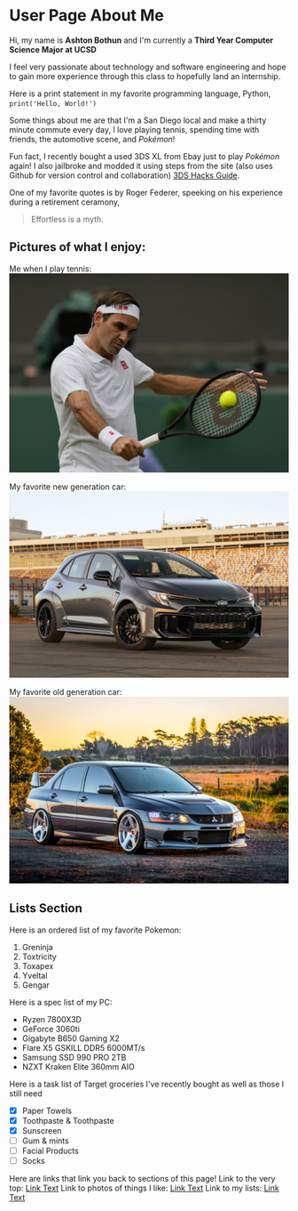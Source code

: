 # User Page About Me
Hi, my name is **Ashton Bothun** and I'm currently a **Third Year Computer Science Major at UCSD**

I feel very passionate about technology and software engineering and hope to gain more experience through this class to hopefully land an internship. 

Here is a print statement in my favorite programming language, Python, `print('Hello, World!')` 

Some things about me are that I'm a San Diego local and make a thirty minute commute every day, I love playing tennis, spending time with friends, the automotive scene, and *Pokémon*!

Fun fact, I recently bought a used 3DS XL from Ebay just to play *Pokémon* again! I also jailbroke and modded it using steps from the site (also uses Github for version control and collaboration) [3DS Hacks Guide](https://3ds.hacks.guide/).

One of my favorite quotes is by Roger Federer, speeking on his experience during a retirement ceramony,
> Effortless is a myth. 

## Pictures of what I enjoy: 

Me when I play tennis: 
![roger](download.jpg)

My favorite new generation car: 
![car](rolla.jpg)

My favorite old generation car: 
![car](evo9.jpeg)

## Lists Section

Here is an ordered list of my favorite Pokemon: 
1. Greninja
2. Toxtricity
3. Toxapex
4. Yveltal
5. Gengar

Here is a spec list of my PC: 
* Ryzen 7800X3D
* GeForce 3060ti 
* Gigabyte B650 Gaming X2 
* Flare X5 GSKILL DDR5 6000MT/s
* Samsung SSD 990 PRO 2TB
* NZXT Kraken Elite 360mm AIO

Here is a task list of Target groceries I've recently bought as well as those I still need
- [x] Paper Towels
- [x] Toothpaste & Toothpaste
- [x] Sunscreen
- [ ] Gum & mints
- [ ] Facial Products
- [ ] Socks

Here are links that link you back to sections of this page!
Link to the very top: [Link Text](#user-page-about-me)
Link to photos of things I like: [Link Text](#pictures-of-what-i-enjoy)
Link to my lists: [Link Text](#lists-section)